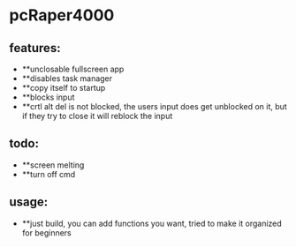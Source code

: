# pcRaper4000

## features:

- **unclosable fullscreen app
- **disables task manager
- **copy itself to startup
- **blocks input
- **crtl alt del is not blocked, the users input does get unblocked on it, but if they try to close it will reblock the input

## todo:

- **screen melting
- **turn off cmd

## usage:

- **just build, you can add functions you want, tried to make it organized for beginners
